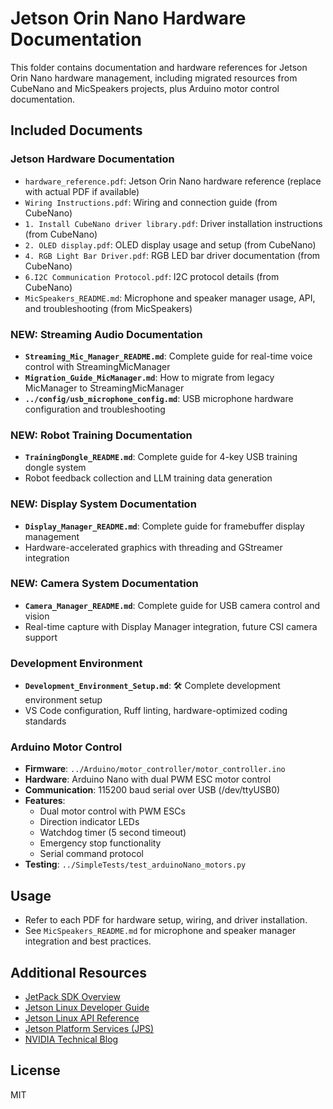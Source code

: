
# Jetson Orin Nano Hardware Documentation

This folder contains documentation and hardware references for Jetson Orin Nano hardware management, including migrated resources from CubeNano and MicSpeakers projects, plus Arduino motor control documentation.

## Included Documents

### Jetson Hardware Documentation
- `hardware_reference.pdf`: Jetson Orin Nano hardware reference (replace with actual PDF if available)
- `Wiring Instructions.pdf`: Wiring and connection guide (from CubeNano)
- `1. Install CubeNano driver library.pdf`: Driver installation instructions (from CubeNano)
- `2. OLED display.pdf`: OLED display usage and setup (from CubeNano)
- `4. RGB Light Bar Driver.pdf`: RGB LED bar driver documentation (from CubeNano)
- `6.I2C Communication Protocol.pdf`: I2C protocol details (from CubeNano)
- `MicSpeakers_README.md`: Microphone and speaker manager usage, API, and troubleshooting (from MicSpeakers)

### NEW: Streaming Audio Documentation
- **`Streaming_Mic_Manager_README.md`**: Complete guide for real-time voice control with StreamingMicManager
- **`Migration_Guide_MicManager.md`**: How to migrate from legacy MicManager to StreamingMicManager
- **`../config/usb_microphone_config.md`**: USB microphone hardware configuration and troubleshooting

### NEW: Robot Training Documentation
- **`TrainingDongle_README.md`**: Complete guide for 4-key USB training dongle system
- Robot feedback collection and LLM training data generation

### NEW: Display System Documentation  
- **`Display_Manager_README.md`**: Complete guide for framebuffer display management
- Hardware-accelerated graphics with threading and GStreamer integration

### NEW: Camera System Documentation
- **`Camera_Manager_README.md`**: Complete guide for USB camera control and vision
- Real-time capture with Display Manager integration, future CSI camera support

### Development Environment
- **`Development_Environment_Setup.md`**: 🛠️ Complete development environment setup
- VS Code configuration, Ruff linting, hardware-optimized coding standards

### Arduino Motor Control
- **Firmware**: `../Arduino/motor_controller/motor_controller.ino`
- **Hardware**: Arduino Nano with dual PWM ESC motor control
- **Communication**: 115200 baud serial over USB (/dev/ttyUSB0)
- **Features**: 
  - Dual motor control with PWM ESCs
  - Direction indicator LEDs
  - Watchdog timer (5 second timeout)
  - Emergency stop functionality
  - Serial command protocol
- **Testing**: `../SimpleTests/test_arduinoNano_motors.py`

## Usage
- Refer to each PDF for hardware setup, wiring, and driver installation.
- See `MicSpeakers_README.md` for microphone and speaker manager integration and best practices.

## Additional Resources
- [JetPack SDK Overview](https://docs.nvidia.com/jetson/jetpack/index.html)
- [Jetson Linux Developer Guide](https://docs.nvidia.com/jetson/archives/r38.2/DeveloperGuide/index.html)
- [Jetson Linux API Reference](https://docs.nvidia.com/jetson/archives/r38.2/ApiReference/index.html)
- [Jetson Platform Services (JPS)](https://docs.nvidia.com/jetson/jps/index.html)
- [NVIDIA Technical Blog](https://developer.nvidia.com/blog)

## License
MIT
